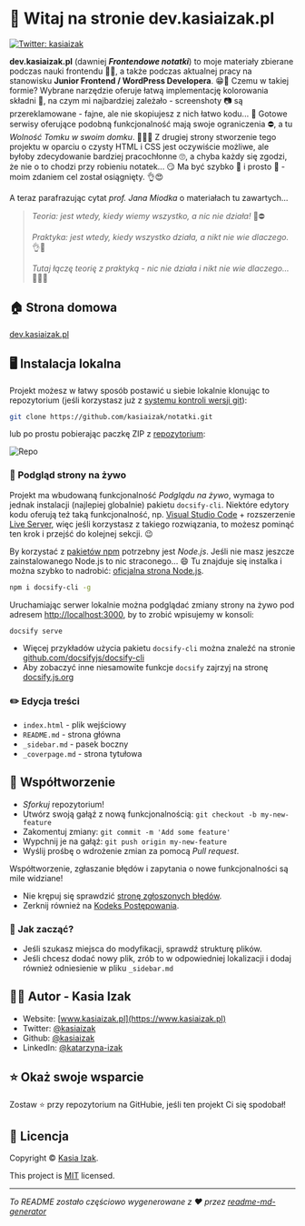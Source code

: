 # 👋 Witaj na stronie dev.kasiaizak.pl

[![Twitter: kasiaizak](https://img.shields.io/twitter/follow/kasiaizak.svg?style=social)](https://twitter.com/kasiaizak)

**dev.kasiaizak.pl** (dawniej **_Frontendowe notatki_**) to moje materiały zbierane podczas nauki frontendu 👩‍💻, a także podczas aktualnej pracy na stanowisku **Junior Frontend / WordPress Developera**. 😁💪 Czemu w takiej formie? Wybrane narzędzie oferuje łatwą implementację kolorowania składni 🌈, na czym mi najbardziej zależało - screenshoty 📷 są przereklamowane - fajne, ale nie skopiujesz z nich łatwo kodu... 🤯 Gotowe serwisy oferujące podobną funkcjonalność mają swoje ograniczenia ⛔, a tu _Wolność Tomku w swoim domku_. 🤸‍♀️🏡 Z drugiej strony stworzenie tego projektu w oparciu o czysty HTML i CSS jest oczywiście możliwe, ale byłoby zdecydowanie bardziej pracochłonne 🙄, a chyba każdy się zgodzi, że nie o to chodzi przy robieniu notatek... 😏 Ma być szybko 🚀 i prosto 👶 - moim zdaniem cel został osiągnięty. 👌😍

A teraz parafrazując cytat _prof. Jana Miodka_ o materiałach tu zawartych...

> _Teoria: jest wtedy, kiedy wiemy wszystko, a nic nie działa!_ 🧐⛔
>
> _Praktyka: jest wtedy, kiedy wszystko działa, a nikt nie wie dlaczego._ 👌🤔
>
> _Tutaj łączę teorię z praktyką - nic nie działa i nikt nie wie dlaczego..._ 🤦‍♀️😱

## 🏠 Strona domowa

[dev.kasiaizak.pl](http://dev.kasiaizak.pl/)

## 🖥️ Instalacja lokalna

Projekt możesz w łatwy sposób postawić u siebie lokalnie klonując to repozytorium (jeśli korzystasz już z [systemu kontroli wersji git](https://git-scm.com/)):

```bash
git clone https://github.com/kasiaizak/notatki.git
```

lub po prostu pobierając paczkę ZIP z [repozytorium](https://github.com/kasiaizak/notatki):

![Repo](https://dev.kasiaizak.pl/_media/repo.jpg)

### 🧐 Podgląd strony na żywo

Projekt ma wbudowaną funkcjonalność _Podglądu na żywo_, wymaga to jednak instalacji (najlepiej globalnie) pakietu `docsify-cli`. Niektóre edytory kodu oferują też taką funkcjonalność, np. [Visual Studio Code](https://code.visualstudio.com/) + rozszerzenie [Live Server](https://marketplace.visualstudio.com/items?itemName=ritwickdey.LiveServer), więc jeśli korzystasz z takiego rozwiązania, to możesz pominąć ten krok i przejść do kolejnej sekcji. 😉

By korzystać z [pakietów npm](https://www.npmjs.com/) potrzebny jest *Node.js*. Jeśli nie masz jeszcze zainstalowanego Node.js to nic straconego... 😄 Tu znajduje się instalka i można szybko to nadrobić: [oficjalna strona Node.js](https://nodejs.org/en/).

```bash
npm i docsify-cli -g
```

Uruchamiając serwer lokalnie można podglądać zmiany strony na żywo pod adresem
<http://localhost:3000>, by to zrobić wpisujemy w konsoli:

```bash
docsify serve
```

- Więcej przykładów użycia pakietu `docsify-cli` można znaleźć na stronie [github.com/docsifyjs/docsify-cli](https://github.com/docsifyjs/docsify-cli)
- Aby zobaczyć inne niesamowite funkcje `docsify` zajrzyj na stronę [docsify.js.org](https://docsify.js.org/)

### ✏️ Edycja treści

- `index.html` - plik wejściowy
- `README.md` - strona główna
- `_sidebar.md` - pasek boczny
- `_coverpage.md` - strona tytułowa

## 🤝 Współtworzenie

- _Sforkuj_ repozytorium!
- Utwórz swoją gałąź z nową funkcjonalnością: `git checkout -b my-new-feature`
- Zakomentuj zmiany: `git commit -m 'Add some feature'`
- Wypchnij je na gałąź: `git push origin my-new-feature`
- Wyślij prośbę o wdrożenie zmian za pomocą *Pull request*.

Współtworzenie, zgłaszanie błędów i zapytania o nowe funkcjonalności są mile widziane!

- Nie krępuj się sprawdzić
[stronę zgłoszonych błędów](https://github.com/kasiaizak/notatki/issues).
- Zerknij również na [Kodeks Postępowania](WSPOLTWORZENIE.md).

### 🤔 Jak zacząć?

- Jeśli szukasz miejsca do modyfikacji, sprawdź strukturę plików.
- Jeśli chcesz dodać nowy plik, zrób to w odpowiedniej lokalizacji i dodaj również odniesienie w pliku `_sidebar.md`

## 👩‍💻 Autor - Kasia Izak

- Website: [www.kasiaizak.pl](https://www.kasiaizak.pl)
- Twitter: [@kasiaizak](https://twitter.com/kasiaizak)
- Github: [@kasiaizak](https://github.com/kasiaizak)
- LinkedIn: [@katarzyna-izak](https://linkedin.com/in/katarzyna-izak)

## ⭐️ Okaż swoje wsparcie

Zostaw ⭐️ przy repozytorium na GitHubie, jeśli ten projekt Ci się spodobał!

## 📝 Licencja

Copyright © [Kasia Izak](https://github.com/kasiaizak).

This project is [MIT](LICENSE.md) licensed.

***
_To README zostało częściowo wygenerowane z ❤️ przez
[readme-md-generator](https://github.com/kefranabg/readme-md-generator)_
